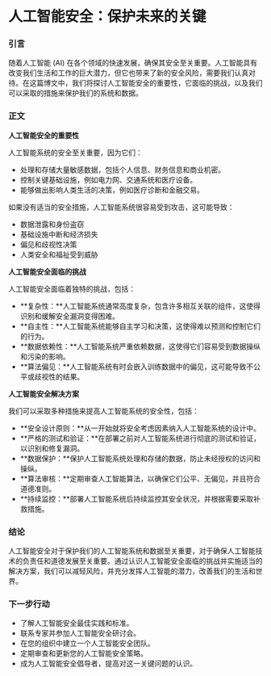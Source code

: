 # 人工智能安全：保护未来的关键

### 引言

随着人工智能 (AI) 在各个领域的快速发展，确保其安全至关重要。人工智能具有改变我们生活和工作的巨大潜力，但它也带来了新的安全风险，需要我们认真对待。在这篇博文中，我们将探讨人工智能安全的重要性，它面临的挑战，以及我们可以采取的措施来保护我们的系统和数据。

### 正文

**人工智能安全的重要性**

人工智能系统的安全至关重要，因为它们：

- 处理和存储大量敏感数据，包括个人信息、财务信息和商业机密。
- 控制关键基础设施，例如电力网、交通系统和医疗设备。
- 能够做出影响人类生活的决策，例如医疗诊断和金融交易。

如果没有适当的安全措施，人工智能系统很容易受到攻击，这可能导致：

- 数据泄露和身份盗窃
- 基础设施中断和经济损失
- 偏见和歧视性决策
- 人类安全和福祉受到威胁

**人工智能安全面临的挑战**

人工智能安全面临着独特的挑战，包括：

- **复杂性：**人工智能系统通常高度复杂，包含许多相互关联的组件，这使得识别和缓解安全漏洞变得困难。
- **自主性：**人工智能系统能够自主学习和决策，这使得难以预测和控制它们的行为。
- **数据依赖性：**人工智能系统严重依赖数据，这使得它们容易受到数据操纵和污染的影响。
- **算法偏见：**人工智能系统有时会嵌入训练数据中的偏见，这可能导致不公平或歧视性的结果。

**人工智能安全解决方案**

我们可以采取多种措施来提高人工智能系统的安全性，包括：

- **安全设计原则：**从一开始就将安全考虑因素纳入人工智能系统的设计中。
- **严格的测试和验证：**在部署之前对人工智能系统进行彻底的测试和验证，以识别和修复漏洞。
- **数据保护：**保护人工智能系统处理和存储的数据，防止未经授权的访问和操纵。
- **算法审核：**定期审查人工智能算法，以确保它们公平、无偏见，并且符合道德准则。
- **持续监控：**部署人工智能系统后持续监控其安全状况，并根据需要采取补救措施。

### 结论

人工智能安全对于保护我们的人工智能系统和数据至关重要，对于确保人工智能技术的负责任和道德发展至关重要。通过认识人工智能安全面临的挑战并实施适当的解决方案，我们可以减轻风险，并充分发挥人工智能的潜力，改善我们的生活和世界。

### 下一步行动

* 了解人工智能安全最佳实践和标准。
* 联系专家并参加人工智能安全研讨会。
* 在您的组织中建立一个人工智能安全团队。
* 定期审查和更新您的人工智能安全策略。
* 成为人工智能安全倡导者，提高对这一关键问题的认识。
